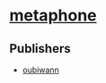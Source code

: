 # [metaphone](https://pypi.org/project/metaphone)



## Publishers
- [oubiwann](https://pypi.org/user/oubiwann)

